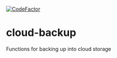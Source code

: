 [![CodeFactor](https://www.codefactor.io/repository/github/vwt-digital/cloud-backup/badge)](https://www.codefactor.io/repository/github/vwt-digital/cloud-backup)

# cloud-backup

Functions for backing up into cloud storage
